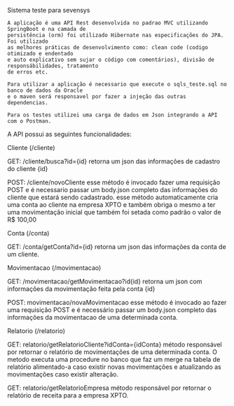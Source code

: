 Sistema teste para sevensys

    A aplicação é uma API Rest desenvolvida no padrao MVC utilizando SpringBoot e na camada de
    persistência (orm) foi utilizado Hibernate nas especificações do JPA. Foi utilizado
    as melhores práticas de desenvolvimento como: clean code (codigo otimizado e endentado 
    e auto explicativo sem sujar o código com comentários), divisão de responsábilidades, tratamento 
    de erros etc.

    Para utilizar a aplicação é necessario que execute o sqls_teste.sql no banco de dados da Oracle
    e o maven será responsavel por fazer a injeção das outras dependencias.
    
    Para os testes utilizei uma carga de dados em Json integrando a API com o Postman.

A API possui as seguintes funcionalidades: 

Cliente (/cliente)

GET: /cliente/busca?id={id} retorna um json das informações de cadastro do cliente {id}

POST: /cliente/novoCliente esse método é invocado fazer uma requisição POST e é necessario passar um body.json completo das informações do cliente que estará sendo cadastrado.
esse método automaticamente cria uma conta ao cliente na empresa XPTO e também obriga o mesmo a ter uma movimentação inicial que também foi setada como padrão o valor de R$ 100,00


Conta (/conta)

GET: /conta/getConta?id={id} retorna um json das informações da conta de um cliente.


Movimentacao (/movimentacao)

GET: /movimentacao/getMovimentacao?id{id} retorna um json com informações da movimentação feita pela conta {id}

POST: movimentacao/novaMovimentacao esse método é invocado ao fazer uma requisição POST e é necessário passar um body.json completo das informações da movimentacao de uma determinada conta.


Relatorio (/relatorio)

GET: relatorio/getRelatorioCliente?idConta={idConta} método responsável por retornar o relatório de movimentações de uma determinada conta.
O metodo executa uma procedure no banco que faz um merge na tabela de relatório alimentado-a caso existir novas movimentações e atualizando as movimentações caso existir alteração.

GET: relatorio/getRelatorioEmpresa método responsável por retornar o relatório de receita para a empresa XPTO.
